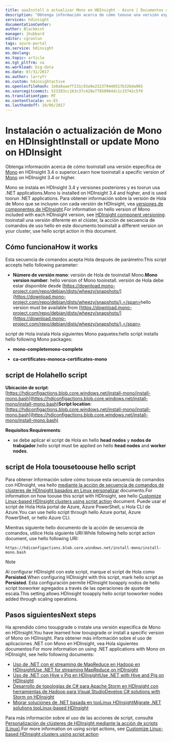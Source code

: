 ```yaml
---
title: aaaInstall o actualizar Mono en HDInsight - Azure | Documentos de Microsoft
description: "Obtenga información acerca de cómo toouse una versión específica de Mono con clúster de HDInsight. Mono es toorun usa .NET applications en clústeres de HDInsight basados en Linux."
services: hdinsight
documentationCenter: 
author: Blackmist
manager: jhubbard
editor: cgronlun
tags: azure-portal
ms.service: hdinsight
ms.devlang: 
ms.topic: article
ms.tgt_pltfrm: na
ms.workload: big-data
ms.date: 07/31/2017
ms.author: larryfr
ms.custom: hdinsightactive
ms.openlocfilehash: 1e8a8aaeff231c93a9e232379448517b326da965
ms.sourcegitcommit: 523283cc1b3c37c428e77850964dc1c33742c5f0
ms.translationtype: MT
ms.contentlocale: es-ES
ms.lasthandoff: 10/06/2017
---
```

# <a name="install-or-update-mono-on-hdinsight"></a><span data-ttu-id="f522b-104">Instalación o actualización de Mono en HDInsight</span><span class="sxs-lookup"><span data-stu-id="f522b-104">Install or update Mono on HDInsight</span></span>

<span data-ttu-id="f522b-105">Obtenga información acerca de cómo tooinstall una versión específica de [Mono](https://www.mono-project.com) en HDInsight 3.4 o superior.</span><span class="sxs-lookup"><span data-stu-id="f522b-105">Learn how tooinstall a specific version of [Mono](https://www.mono-project.com) on HDInsight 3.4 or higher.</span></span>

<span data-ttu-id="f522b-106">Mono se instala en HDInsight 3.4 y versiones posteriores y es toorun usa .NET applications.</span><span class="sxs-lookup"><span data-stu-id="f522b-106">Mono is installed on HDInsight 3.4 and higher, and is used toorun .NET applications.</span></span> <span data-ttu-id="f522b-107">Para obtener información sobre la versión de Hola de Mono que se incluyen con cada versión de HDInsight, vea [versiones de componentes de HDInsight](hdinsight-component-versioning.md).</span><span class="sxs-lookup"><span data-stu-id="f522b-107">For information on hello version of Mono included with each HDInsight version, see [HDInsight component versioning](hdinsight-component-versioning.md).</span></span> <span data-ttu-id="f522b-108">tooinstall una versión diferente en el clúster, la acción de secuencia de comandos de uso hello en este documento.</span><span class="sxs-lookup"><span data-stu-id="f522b-108">tooinstall a different version on your cluster, use hello script action in this document.</span></span> 

## <a name="how-it-works"></a><span data-ttu-id="f522b-109">Cómo funciona</span><span class="sxs-lookup"><span data-stu-id="f522b-109">How it works</span></span>

<span data-ttu-id="f522b-110">Esta secuencia de comandos acepta Hola después de parámetro:</span><span class="sxs-lookup"><span data-stu-id="f522b-110">This script accepts hello following parameter:</span></span>

* <span data-ttu-id="f522b-111">__Número de versión mono__: versión de Hola de tooinstall Mono.</span><span class="sxs-lookup"><span data-stu-id="f522b-111">__Mono version number__: hello version of Mono tooinstall.</span></span> <span data-ttu-id="f522b-112">versión de Hola debe estar disponible desde [https://download.mono-project.com/repo/debian/dists/wheezy/snapshots/](https://download.mono-project.com/repo/debian/dists/wheezy/snapshots/).</span><span class="sxs-lookup"><span data-stu-id="f522b-112">hello version must be available from [https://download.mono-project.com/repo/debian/dists/wheezy/snapshots/](https://download.mono-project.com/repo/debian/dists/wheezy/snapshots/).</span></span>

<span data-ttu-id="f522b-113">script de Hola instala Hola siguientes Mono paquetes:</span><span class="sxs-lookup"><span data-stu-id="f522b-113">hello script installs hello following Mono packages:</span></span>

* <span data-ttu-id="f522b-114">__mono-complete__</span><span class="sxs-lookup"><span data-stu-id="f522b-114">__mono-complete__</span></span>

* <span data-ttu-id="f522b-115">__ca-certificates-mono__</span><span class="sxs-lookup"><span data-stu-id="f522b-115">__ca-certificates-mono__</span></span>

## <a name="hello-script"></a><span data-ttu-id="f522b-116">script de Hola</span><span class="sxs-lookup"><span data-stu-id="f522b-116">hello script</span></span>

<span data-ttu-id="f522b-117">__Ubicación de script__: [https://hdiconfigactions.blob.core.windows.net/install-mono/install-mono.bash](https://hdiconfigactions.blob.core.windows.net/install-mono/install-mono.bash)</span><span class="sxs-lookup"><span data-stu-id="f522b-117">__Script location__: [https://hdiconfigactions.blob.core.windows.net/install-mono/install-mono.bash](https://hdiconfigactions.blob.core.windows.net/install-mono/install-mono.bash)</span></span>

<span data-ttu-id="f522b-118">__Requisitos__:</span><span class="sxs-lookup"><span data-stu-id="f522b-118">__Requirements__:</span></span>

* <span data-ttu-id="f522b-119">se debe aplicar el script de Hola en hello __head nodos__ y __nodos de trabajador__.</span><span class="sxs-lookup"><span data-stu-id="f522b-119">hello script must be applied on hello __head nodes__ and __worker nodes__.</span></span>

## <a name="toouse-hello-script"></a><span data-ttu-id="f522b-120">script de Hola toouse</span><span class="sxs-lookup"><span data-stu-id="f522b-120">toouse hello script</span></span>

<span data-ttu-id="f522b-121">Para obtener información sobre cómo toouse esta secuencia de comandos con HDInsight, vea hello [mediante la acción de secuencia de comandos de clústeres de HDInsight basados en Linux personalizar](hdinsight-hadoop-customize-cluster-linux.md#apply-a-script-action-to-a-running-cluster) documento.</span><span class="sxs-lookup"><span data-stu-id="f522b-121">For information on how toouse this script with HDInsight, see hello [Customize Linux-based HDInsight clusters using script action](hdinsight-hadoop-customize-cluster-linux.md#apply-a-script-action-to-a-running-cluster) document.</span></span> <span data-ttu-id="f522b-122">Puede usar el script de Hola Hola portal de Azure, Azure PowerShell, u Hola CLI de Azure.</span><span class="sxs-lookup"><span data-stu-id="f522b-122">You can use hello script through hello Azure portal, Azure PowerShell, or hello Azure CLI.</span></span>

<span data-ttu-id="f522b-123">Mientras siguiente hello documento de la acción de secuencia de comandos, utilice Hola siguiente URI:</span><span class="sxs-lookup"><span data-stu-id="f522b-123">While following hello script action document, use hello following URI:</span></span>

    https://hdiconfigactions.blob.core.windows.net/install-mono/install-mono.bash

> [!NOTE]
> <span data-ttu-id="f522b-124">Al configurar HDInsight con este script, marque el script de Hola como __Persisted__.</span><span class="sxs-lookup"><span data-stu-id="f522b-124">When configuring HDInsight with this script, mark hello script as __Persisted__.</span></span> <span data-ttu-id="f522b-125">Esta configuración permite HDInsight tooapply nodos de hello script tooworker agregados a través de las operaciones de ajuste de escala.</span><span class="sxs-lookup"><span data-stu-id="f522b-125">This setting allows HDInsight tooapply hello script tooworker nodes added through scaling operations.</span></span>


## <a name="next-steps"></a><span data-ttu-id="f522b-126">Pasos siguientes</span><span class="sxs-lookup"><span data-stu-id="f522b-126">Next steps</span></span>

<span data-ttu-id="f522b-127">Ha aprendido cómo tooupgrade o instale una versión específica de Mono en HDInsight.</span><span class="sxs-lookup"><span data-stu-id="f522b-127">You have learned how tooupgrade or install a specific version of Mono on HDInsight.</span></span> <span data-ttu-id="f522b-128">Para obtener más información sobre el uso de aplicaciones .NET con Mono en HDInsight, vea Hola siguientes documentos:</span><span class="sxs-lookup"><span data-stu-id="f522b-128">For more information on using .NET applications with Mono on HDInsight, see hello following documents:</span></span>

* [<span data-ttu-id="f522b-129">Uso de .NET con el streaming de MapReduce en Hadoop en HDInsight</span><span class="sxs-lookup"><span data-stu-id="f522b-129">Use .NET for streaming MapReduce on HDInsight</span></span>](hdinsight-hadoop-dotnet-csharp-mapreduce-streaming.md)
* [<span data-ttu-id="f522b-130">Uso de .NET con Hive y Pig en HDInsight</span><span class="sxs-lookup"><span data-stu-id="f522b-130">Use .NET with Hive and Pig on HDInsight</span></span>](hdinsight-hadoop-hive-pig-udf-dotnet-csharp.md)
* [<span data-ttu-id="f522b-131">Desarrollo de topologías de C# para Apache Storm en HDInsight con herramientas de Hadoop para Visual Studio</span><span class="sxs-lookup"><span data-stu-id="f522b-131">Develop C# solutions with Storm on HDInsight</span></span>](hdinsight-storm-develop-csharp-visual-studio-topology.md)
* [<span data-ttu-id="f522b-132">Migrar soluciones de .NET basada en tooLinux HDInsight</span><span class="sxs-lookup"><span data-stu-id="f522b-132">Migrate .NET solutions tooLinux-based HDInsight</span></span>](hdinsight-hadoop-migrate-dotnet-to-linux.md)

<span data-ttu-id="f522b-133">Para más información sobre el uso de las acciones de script, consulte [Personalización de clústeres de HDInsight mediante la acción de scripts (Linux)](hdinsight-hadoop-customize-cluster-linux.md).</span><span class="sxs-lookup"><span data-stu-id="f522b-133">For more information on using script actions, see [Customize Linux-based HDInsight clusters using script action](hdinsight-hadoop-customize-cluster-linux.md)</span></span>